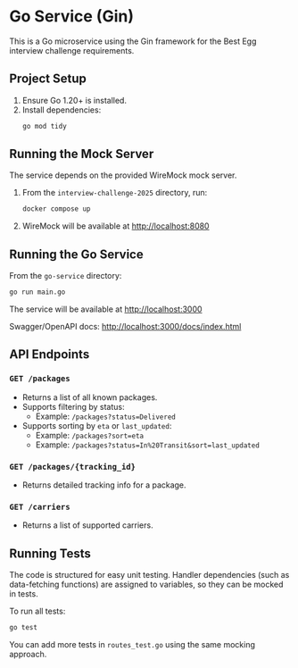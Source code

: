 # Go Service (Gin)

This is a Go microservice using the Gin framework for the Best Egg interview challenge requirements.

## Project Setup

1. Ensure Go 1.20+ is installed.
2. Install dependencies:
   ```sh
   go mod tidy
   ```

## Running the Mock Server

The service depends on the provided WireMock mock server.

1. From the `interview-challenge-2025` directory, run:
   ```sh
   docker compose up
   ```
2. WireMock will be available at [http://localhost:8080](http://localhost:8080)

## Running the Go Service

From the `go-service` directory:

```sh
go run main.go
```

The service will be available at [http://localhost:3000](http://localhost:3000)

Swagger/OpenAPI docs: [http://localhost:3000/docs/index.html](http://localhost:3000/docs/index.html)

## API Endpoints

### `GET /packages`
- Returns a list of all known packages.
- Supports filtering by status:
  - Example: `/packages?status=Delivered`
- Supports sorting by `eta` or `last_updated`:
  - Example: `/packages?sort=eta`
  - Example: `/packages?status=In%20Transit&sort=last_updated`

### `GET /packages/{tracking_id}`
- Returns detailed tracking info for a package.

### `GET /carriers`
- Returns a list of supported carriers.

## Running Tests

The code is structured for easy unit testing. Handler dependencies (such as data-fetching functions) are assigned to variables, so they can be mocked in tests.

To run all tests:
```sh
go test
```

You can add more tests in `routes_test.go` using the same mocking approach. 